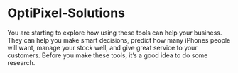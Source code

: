 # OptiPixel-Solutions
You are starting to explore how using these tools can help your business. They can help you make smart decisions, predict how many iPhones people will want, manage your stock well, and give great service to your customers. Before you make these tools, it’s a good idea to do some research. 
